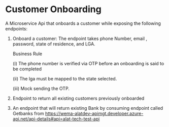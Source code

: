 # Customer Onboarding

A Microservice Api that onboards a customer while exposing the following endpoints:

1. Onboard a customer: The endpoint takes phone Number, email , password, state of residence, and LGA. 

    Business Rule 

    (i) The phone number is verified via OTP before an onboarding is said to be completed 

    (ii) The lga must be mapped to the state selected.

    (iii) Mock sending the OTP.
    

2. Endpoint to return all existing customers previously onboarded 

3. An endpoint that will return existing Bank by consuming endpoint called Getbanks from https://wema-alatdev-apimgt.developer.azure-api.net/api-details#api=alat-tech-test-api

 
